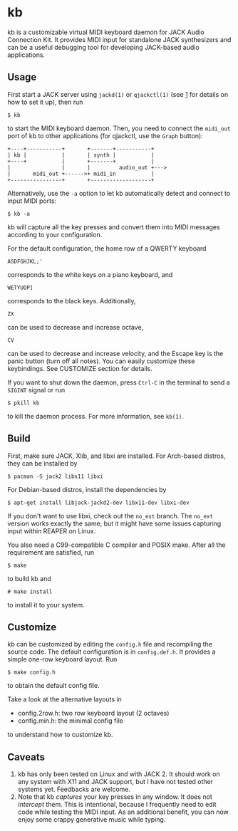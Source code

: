 kb
==

kb is a customizable virtual MIDI keyboard daemon for JACK Audio Connection
Kit. It provides MIDI input for standalone JACK synthesizers and can be a
useful debugging tool for developing JACK-based audio applications.

Usage
-----

First start a JACK server using `jackd(1)` or `qjackctl(1)` (see [1] for
details on how to set it up), then run

    $ kb

to start the MIDI keyboard daemon. Then, you need to connect the `midi_out`
port of kb to other applications (for qjackctl, use the `Graph` button):

    +----+-----------+       +-------+-----------+
    | kb |           |       | synth |           |
    +----+           |       +-------+           |
    |                |       |         audio_out +--->
    |       midi_out +------>+ midi_in           |
    +----------------+       +-------------------+

Alternatively, use the `-a` option to let kb automatically detect and connect
to input MIDI ports:

    $ kb -a

kb will capture all the key presses and convert them into MIDI messages
according to your configuration.

For the default configuration, the home row of a QWERTY keyboard

    ASDFGHJKL;'

corresponds to the white keys on a piano keyboard, and

    WETYUOP]

corresponds to the black keys. Additionally,

    ZX

can be used to decrease and increase octave,

    CV

can be used to decrease and increase velocity, and the Escape key is the panic
button (turn off all notes). You can easily customize these keybindings. See
CUSTOMIZE section for details.

If you want to shut down the daemon, press `Ctrl-C` in the terminal to send a
`SIGINT` signal or run

    $ pkill kb

to kill the daemon process. For more information, see `kb(1)`.

Build
-----

First, make sure JACK, Xlib, and libxi are installed. For Arch-based distros,
they can be installed by

    $ pacman -S jack2 libx11 libxi

For Debian-based distros, install the dependencies by

    $ apt-get install libjack-jackd2-dev libx11-dev libxi-dev

If you don't want to use libxi, check out the `no_ext` branch. The `no_ext`
version works exactly the same, but it might have some issues capturing input
within REAPER on Linux.

You also need a C99-compatible C compiler and POSIX make. After all the
requirement are satisfied, run

    $ make

to build kb and

    # make install

to install it to your system.

Customize
---------

kb can be customized by editing the `config.h` file and recompiling the source
code. The default configuration is in `config.def.h`. It provides a simple
one-row keyboard layout. Run

    $ make config.h

to obtain the default config file.

Take a look at the alternative layouts in

- config.2row.h: two row keyboard layout (2 octaves)
- config.min.h: the minimal config file

to understand how to customize kb.

Caveats
-------

1. kb has only been tested on Linux and with JACK 2. It should work on any
   system with X11 and JACK support, but I have not tested other systems yet.
   Feedbacks are welcome.
2. Note that kb *captures* your key presses in any window. It does not
   *intercept* them. This is intentional, because I frequently need to edit
   code while testing the MIDI input. As an additional benefit, you can now
   enjoy some crappy generative music while typing.

[1]: https://ccrma.stanford.edu/docs/common/JACK.html
